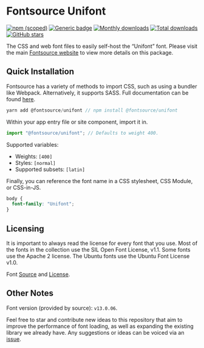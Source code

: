 # Fontsource Unifont

[![npm (scoped)](https://img.shields.io/npm/v/@fontsource/unifont?color=brightgreen)](https://www.npmjs.com/package/@fontsource/unifont) [![Generic badge](https://img.shields.io/badge/fontsource-passing-brightgreen)](https://github.com/fontsource/fontsource) [![Monthly downloads](https://badgen.net/npm/dm/@fontsource/unifont)](https://github.com/fontsource/fontsource) [![Total downloads](https://badgen.net/npm/dt/@fontsource/unifont)](https://github.com/fontsource/fontsource) [![GitHub stars](https://img.shields.io/github/stars/fontsource/fontsource.svg?style=social&label=Star)](https://github.com/fontsource/fontsource/stargazers)

The CSS and web font files to easily self-host the “Unifont” font. Please visit the main [Fontsource website](https://fontsource.org/fonts/unifont) to view more details on this package.

## Quick Installation

Fontsource has a variety of methods to import CSS, such as using a bundler like Webpack. Alternatively, it supports SASS. Full documentation can be found [here](https://fontsource.org/docs/introduction).

```javascript
yarn add @fontsource/unifont // npm install @fontsource/unifont
```

Within your app entry file or site component, import it in.

```javascript
import "@fontsource/unifont"; // Defaults to weight 400.
```

Supported variables:

- Weights: `[400]`
- Styles: `[normal]`
- Supported subsets: `[latin]`

Finally, you can reference the font name in a CSS stylesheet, CSS Module, or CSS-in-JS.

```css
body {
  font-family: "Unifont";
}
```



## Licensing

It is important to always read the license for every font that you use.
Most of the fonts in the collection use the SIL Open Font License, v1.1. Some fonts use the Apache 2 license. The Ubuntu fonts use the Ubuntu Font License v1.0.

Font [Source](https://unifoundry.com/unifont/index.html) and [License](https://unifoundry.com/LICENSE.txt).

## Other Notes

Font version (provided by source): `v13.0.06`.

Feel free to star and contribute new ideas to this repository that aim to improve the performance of font loading, as well as expanding the existing library we already have. Any suggestions or ideas can be voiced via an [issue](https://github.com/fontsource/fontsource/issues).

